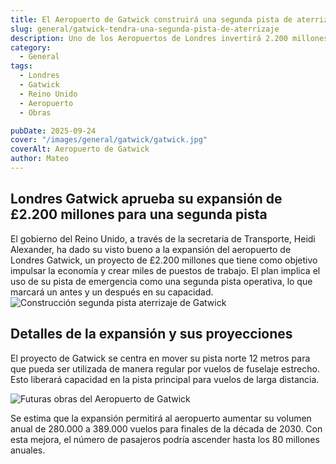 ```yaml
---
title: El Aeropuerto de Gatwick construirá una segunda pista de aterrizaje
slug: general/gatwick-tendra-una-segunda-pista-de-aterrizaje
description: Uno de los Aeropuertos de Londres invertirá 2.200 millones de libras.
category:
  - General
tags:
  - Londres
  - Gatwick
  - Reino Unido
  - Aeropuerto
  - Obras

pubDate: 2025-09-24
cover: "/images/general/gatwick/gatwick.jpg"
coverAlt: Aeropuerto de Gatwick
author: Mateo
---
```


## Londres Gatwick aprueba su expansión de £2.200 millones para una segunda pista
El gobierno del Reino Unido, a través de la secretaria de Transporte, Heidi Alexander, ha dado su visto bueno a la expansión del aeropuerto de Londres Gatwick, un proyecto de £2.200 millones que tiene como objetivo impulsar la economía y crear miles de puestos de trabajo. El plan implica el uso de su pista de emergencia como una segunda pista operativa, lo que marcará un antes y un después en su capacidad.
<img src="/images/general/gatwick/pistas-gatwick.jpg" alt="Construcción segunda pista aterrizaje de Gatwick">

## Detalles de la expansión y sus proyecciones
El proyecto de Gatwick se centra en mover su pista norte 12 metros para que pueda ser utilizada de manera regular por vuelos de fuselaje estrecho. Esto liberará capacidad en la pista principal para vuelos de larga distancia.

<img src="/images/general/gatwick/gatwick2.webp" alt="Futuras obras del Aeropuerto de Gatwick">

Se estima que la expansión permitirá al aeropuerto aumentar su volumen anual de 280.000 a 389.000 vuelos para finales de la década de 2030. Con esta mejora, el número de pasajeros podría ascender hasta los 80 millones anuales.